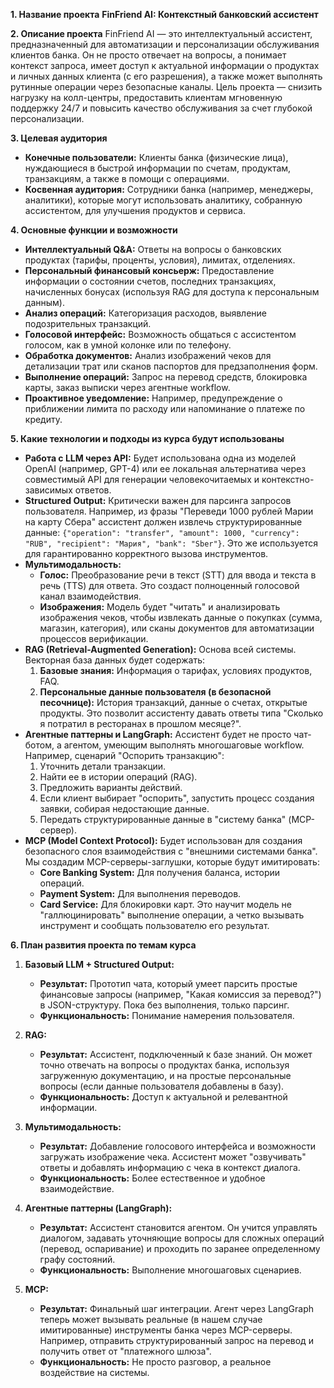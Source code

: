 
**1. Название проекта**
**FinFriend AI: Контекстный банковский ассистент**

**2. Описание проекта**
FinFriend AI — это интеллектуальный ассистент, предназначенный для автоматизации и персонализации обслуживания клиентов банка. Он не просто отвечает на вопросы, а понимает контекст запроса, имеет доступ к актуальной информации о продуктах и личных данных клиента (с его разрешения), а также может выполнять рутинные операции через безопасные каналы. Цель проекта — снизить нагрузку на колл-центры, предоставить клиентам мгновенную поддержку 24/7 и повысить качество обслуживания за счет глубокой персонализации.

**3. Целевая аудитория**
*   **Конечные пользователи:** Клиенты банка (физические лица), нуждающиеся в быстрой информации по счетам, продуктам, транзакциям, а также в помощи с операциями.
*   **Косвенная аудитория:** Сотрудники банка (например, менеджеры, аналитики), которые могут использовать аналитику, собранную ассистентом, для улучшения продуктов и сервиса.

**4. Основные функции и возможности**
*   **Интеллектуальный Q&A:** Ответы на вопросы о банковских продуктах (тарифы, проценты, условия), лимитах, отделениях.
*   **Персональный финансовый консьерж:** Предоставление информации о состоянии счетов, последних транзакциях, начисленных бонусах (используя RAG для доступа к персональным данным).
*   **Анализ операций:** Категоризация расходов, выявление подозрительных транзакций.
*   **Голосовой интерфейс:** Возможность общаться с ассистентом голосом, как в умной колонке или по телефону.
*   **Обработка документов:** Анализ изображений чеков для детализации трат или сканов паспортов для предзаполнения форм.
*   **Выполнение операций:** Запрос на перевод средств, блокировка карты, заказ выписки через агентные workflow.
*   **Проактивное уведомление:** Например, предупреждение о приближении лимита по расходу или напоминание о платеже по кредиту.

**5. Какие технологии и подходы из курса будут использованы**

*   **Работа с LLM через API:** Будет использована одна из моделей OpenAI (например, GPT-4) или ее локальная альтернатива через совместимый API для генерации человекочитаемых и контекстно-зависимых ответов.
*   **Structured Output:** Критически важен для парсинга запросов пользователя. Например, из фразы "Переведи 1000 рублей Марии на карту Сбера" ассистент должен извлечь структурированные данные: `{"operation": "transfer", "amount": 1000, "currency": "RUB", "recipient": "Мария", "bank": "Sber"}`. Это же используется для гарантированно корректного вызова инструментов.
*   **Мультимодальность:**
    *   **Голос:** Преобразование речи в текст (STT) для ввода и текста в речь (TTS) для ответа. Это создаст полноценный голосовой канал взаимодействия.
    *   **Изображения:** Модель будет "читать" и анализировать изображения чеков, чтобы извлекать данные о покупках (сумма, магазин, категория), или сканы документов для автоматизации процессов верификации.
*   **RAG (Retrieval-Augmented Generation):** Основа всей системы. Векторная база данных будет содержать:
    1.  **Базовые знания:** Информация о тарифах, условиях продуктов, FAQ.
    2.  **Персональные данные пользователя (в безопасной песочнице):** История транзакций, данные о счетах, открытые продукты. Это позволит ассистенту давать ответы типа "Сколько я потратил в ресторанах в прошлом месяце?".
*   **Агентные паттерны и LangGraph:** Ассистент будет не просто чат-ботом, а агентом, умеющим выполнять многошаговые workflow. Например, сценарий "Оспорить транзакцию":
    1.  Уточнить детали транзакции.
    2.  Найти ее в истории операций (RAG).
    3.  Предложить варианты действий.
    4.  Если клиент выбирает "оспорить", запустить процесс создания заявки, собирая недостающие данные.
    5.  Передать структурированные данные в "систему банка" (MCP-сервер).
*   **MCP (Model Context Protocol):** Будет использован для создания безопасного слоя взаимодействия с "внешними системами банка". Мы создадим MCP-серверы-заглушки, которые будут имитировать:
    *   **Core Banking System:** Для получения баланса, истории операций.
    *   **Payment System:** Для выполнения переводов.
    *   **Card Service:** Для блокировки карт.
    Это научит модель не "галлюцинировать" выполнение операции, а четко вызывать инструмент и сообщать пользователю его результат.

**6. План развития проекта по темам курса**

1.  **Базовый LLM + Structured Output:**
    *   **Результат:** Прототип чата, который умеет парсить простые финансовые запросы (например, "Какая комиссия за перевод?") в JSON-структуру. Пока без выполнения, только парсинг.
    *   **Функциональность:** Понимание намерения пользователя.

2.  **RAG:**
    *   **Результат:** Ассистент, подключенный к базе знаний. Он может точно отвечать на вопросы о продуктах банка, используя загруженную документацию, и на простые персональные вопросы (если данные пользователя добавлены в базу).
    *   **Функциональность:** Доступ к актуальной и релевантной информации.

3.  **Мультимодальность:**
    *   **Результат:** Добавление голосового интерфейса и возможности загружать изображение чека. Ассистент может "озвучивать" ответы и добавлять информацию с чека в контекст диалога.
    *   **Функциональность:** Более естественное и удобное взаимодействие.

4.  **Агентные паттерны (LangGraph):**
    *   **Результат:** Ассистент становится агентом. Он учится управлять диалогом, задавать уточняющие вопросы для сложных операций (перевод, оспаривание) и проходить по заранее определенному графу состояний.
    *   **Функциональность:** Выполнение многошаговых сценариев.

5.  **MCP:**
    *   **Результат:** Финальный шаг интеграции. Агент через LangGraph теперь может вызывать реальные (в нашем случае имитированные) инструменты банка через MCP-серверы. Например, отправить структурированный запрос на перевод и получить ответ от "платежного шлюза".
    *   **Функциональность:** Не просто разговор, а реальное воздействие на системы.

